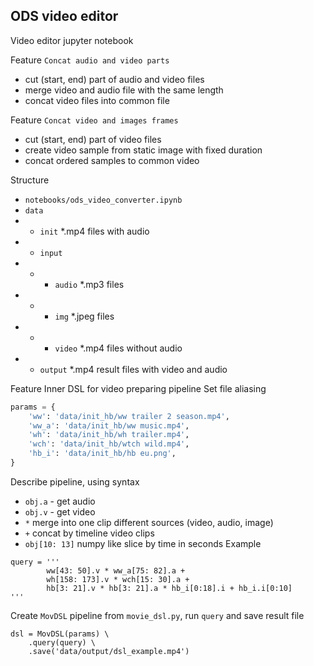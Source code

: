 ## ODS video editor
Video editor jupyter notebook

Feature `Concat audio and video parts`
- cut (start, end) part of audio and video files
- merge video and audio file with the same length
- concat video files into common file

Feature `Concat video and images frames`
- cut (start, end) part of video files
- create video sample from static image with fixed duration
- concat ordered samples to common video

Structure
- `notebooks/ods_video_converter.ipynb`
- `data`
- - `init` *.mp4 files with audio
- - `input`
- - - `audio` *.mp3 files
- - - `img` *.jpeg files
- - - `video`  *.mp4 files without audio
- - `output` *.mp4 result files with video and audio


Feature Inner DSL for video preparing pipeline
Set file aliasing
```python
params = {
    'ww': 'data/init_hb/ww trailer 2 season.mp4',
    'ww_a': 'data/init_hb/ww music.mp4',
    'wh': 'data/init_hb/wh trailer.mp4',
    'wch': 'data/init_hb/wtch wild.mp4',
    'hb_i': 'data/init_hb/hb eu.png',
}
```
Describe pipeline, using syntax
- `obj.a` - get audio
- `obj.v` - get video
- `*` merge into one clip different sources (video, audio, image)
- `+` concat by timeline video clips
- `obj[10: 13]` numpy like slice by time in seconds
Example
```
query = '''
        ww[43: 50].v * ww_a[75: 82].a +
        wh[158: 173].v * wch[15: 30].a +
        hb[3: 21].v * hb[3: 21].a * hb_i[0:18].i + hb_i.i[0:10]
'''
```
Create `MovDSL` pipeline from `movie_dsl.py`, run `query` and save result file
```
dsl = MovDSL(params) \
    .query(query) \
    .save('data/output/dsl_example.mp4')
```
